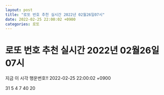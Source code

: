 ```yaml
---
layout: post
title: "로또 번호 추천 실시간 2022년 02월26일07시"
date: 2022-02-25 22:00:02 +0900
categories: 로또
---
```


# 로또 번호 추천 실시간 2022년 02월26일07시

지금 이 시각 행운번호!! 2022-02-25 22:00:02 +0900

 31  5  4  7  40  20 

